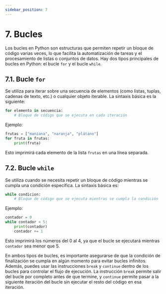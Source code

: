 ```yaml
---
sidebar_position: 7
---
```


# 7. Bucles
Los bucles en Python son estructuras que permiten repetir un bloque de código varias veces, lo
que facilita la automatización de tareas y el procesamiento de listas o conjuntos de datos. Hay
dos tipos principales de bucles en Python: el bucle ```for``` y el bucle ```while```.

## 7.1. Bucle ```for```
Se utiliza para iterar sobre una secuencia de elementos (como listas, tuplas, cadenas de texto,
etc.) o cualquier objeto iterable. La sintaxis básica es la siguiente:

```py
for elemento in secuencia:
    # Bloque de código que se ejecuta en cada iteración
```

Ejemplo:

```py
frutas = ["manzana", "naranja", "plátano"]
for fruta in frutas:
    print(fruta)
```

Esto imprimirá cada elemento de la lista ```frutas``` en una línea separada.

## 7.2. Bucle ```while```
Se utiliza cuando se necesita repetir un bloque de código mientras se cumpla una condición
específica. La sintaxis básica es:

```py
while condicion:
    # Bloque de código que se ejecuta mientras se cumpla la condición
```
Ejemplo:

```py
contador = 0
while contador < 5:
    print(contador)
    contador += 1
```

Esto imprimirá los números del 0 al 4, ya que el bucle se ejecutará mientras ```contador``` sea menor
que 5.

En ambos tipos de bucles, es importante asegurarse de que la condición de finalización se cumpla
en algún momento para evitar bucles infinitos.
Además, puedes usar las instrucciones ```break``` y ```continue``` dentro de los bucles para controlar el
flujo de ejecución. La instrucción ```break``` permite salir del bucle por completo antes de que termine,
y ```continue``` permite pasar a la siguiente iteración del bucle sin ejecutar el resto del código en esa
iteración.
